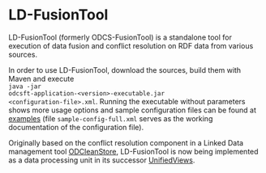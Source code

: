 LD-FusionTool
========

LD-FusionTool (formerly ODCS-FusionTool) is a standalone tool for execution of data fusion and conflict resolution on RDF data from various sources.

In order to use LD-FusionTool, download the sources, build them with Maven and execute<br/> <code>java -jar odcsft-application-&lt;version&gt;-executable.jar &lt;configuration-file&gt;.xml</code>. Running the executable without parameters shows more usage options and sample configuration files can be found at <a href="https://github.com/mifeet/LD-FusionTool/tree/master/examples">examples</a> (file <code>sample-config-full.xml</code> serves as the working documentation of the configuration file).


Originally based on the conflict resolution component in a Linked Data management tool <a href="https://github.com/ODCleanStore/ODCleanStore">ODCleanStore</a>, LD-FusionTool is now being implemented as a data processing unit in its successor <a href="https://github.com/UnifiedViews">UnifiedViews</a>.

   
